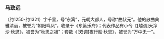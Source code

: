 ### 马致远
（约1250-约1321）字千里，号“东篱”，元朝大都人，号称“曲状元”。他的散曲典雅清丽，被誉为“朝阳鸣凤”，收录于《东篱乐府》；代表作品有小令《[越调]天净沙·秋思》，被誉为“秋思之祖”；套数《[双调]夜行船·秋思》，被誉为“万中无一”。